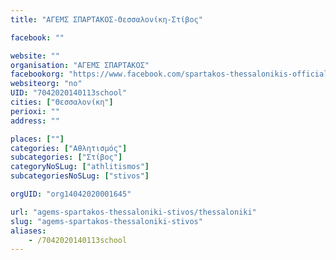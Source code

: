 ```yaml
---
title: "ΑΓΕΜΣ ΣΠΑΡΤΑΚΟΣ-Θεσσαλονίκη-Στίβος"

facebook: ""

website: ""
organisation: "ΑΓΕΜΣ ΣΠΑΡΤΑΚΟΣ"
facebookorg: "https://www.facebook.com/spartakos-thessalonikis-official-page-115581358456888"
websiteorg: "no"
UID: "7042020140113school"
cities: ["Θεσσαλονίκη"]
perioxi: ""
address: ""

places: [""]
categories: ["Αθλητισμός"]
subcategories: ["Στίβος"]
categoryNoSLug: ["athlitismos"]
subcategoriesNoSLug: ["stivos"]

orgUID: "org14042020001645"

url: "agems-spartakos-thessaloniki-stivos/thessaloniki"
slug: "agems-spartakos-thessaloniki-stivos"
aliases:
    - /7042020140113school
---
```





